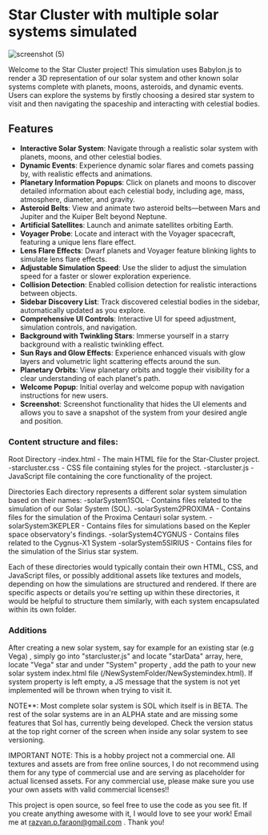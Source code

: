 # Star Cluster with multiple solar systems simulated

![screenshot (5)](https://github.com/user-attachments/assets/63a99269-5832-4d18-a51a-3dd08ced2aa7)


Welcome to the Star Cluster project! This simulation uses Babylon.js to render a 3D representation of our solar system and other known solar systems complete with planets, moons, asteroids, and dynamic events. Users can explore the systems by firstly choosing a desired star system to visit and then navigating the spaceship and interacting with celestial bodies.

## Features

- **Interactive Solar System**: Navigate through a realistic solar system with planets, moons, and other celestial bodies.
- **Dynamic Events**: Experience dynamic solar flares and comets passing by, with realistic effects and animations.
- **Planetary Information Popups**: Click on planets and moons to discover detailed information about each celestial body, including age, mass, atmosphere, diameter, and gravity.
- **Asteroid Belts**: View and animate two asteroid belts—between Mars and Jupiter and the Kuiper Belt beyond Neptune.
- **Artificial Satellites**: Launch and animate satellites orbiting Earth.
- **Voyager Probe**: Locate and interact with the Voyager spacecraft, featuring a unique lens flare effect.
- **Lens Flare Effects**: Dwarf planets and Voyager feature blinking lights to simulate lens flare effects.
- **Adjustable Simulation Speed**: Use the slider to adjust the simulation speed for a faster or slower exploration experience.
- **Collision Detection**: Enabled collision detection for realistic interactions between objects.
- **Sidebar Discovery List**: Track discovered celestial bodies in the sidebar, automatically updated as you explore.
- **Comprehensive UI Controls**: Interactive UI for speed adjustment, simulation controls, and navigation.
- **Background with Twinkling Stars**: Immerse yourself in a starry background with a realistic twinkling effect.
- **Sun Rays and Glow Effects**: Experience enhanced visuals with glow layers and volumetric light scattering effects around the sun.
- **Planetary Orbits**: View planetary orbits and toggle their visibility for a clear understanding of each planet's path.
- **Welcome Popup**: Initial overlay and welcome popup with navigation instructions for new users.
- **Screenshot**: Screenshot functionality that hides the UI elements and allows you to save a snapshot of the system from your desired angle and position.

### Content structure and files:

Root Directory
-index.html - The main HTML file for the Star-Cluster project.
-starcluster.css - CSS file containing styles for the project.
-starcluster.js - JavaScript file containing the core functionality of the project.

Directories
Each directory represents a different solar system simulation based on their names:
-solarSystem1SOL - Contains files related to the simulation of our Solar System (SOL).
-solarSystem2PROXIMA - Contains files for the simulation of the Proxima Centauri solar system.
-solarSystem3KEPLER - Contains files for simulations based on the Kepler space observatory's findings.
-solarSystem4CYGNUS - Contains files related to the Cygnus-X1 System
-solarSystem5SIRIUS - Contains files for the simulation of the Sirius star system.

Each of these directories would typically contain their own HTML, CSS, and JavaScript files, or possibly additional assets like textures and models, depending on how the simulations are structured and rendered. If there are specific aspects or details you're setting up within these directories, it would be helpful to structure them similarly, with each system encapsulated within its own folder.

### Additions

After creating a new solar system, say for example for an existing star (e.g Vega) , simply go into "starcluster.js" and locate "starData" array, here, locate "Vega" star and under "System" property , add the path to your new solar system index.html file (/NewSystemFolder/NewSystemindex.html). If system property is left empty, a JS message that the system is not yet implemented will be thrown when trying to visit it.

NOTE**: Most complete solar system is SOL which itself is in BETA. The rest of the solar systems are in an ALPHA state and are missing some features that Sol has, currently being developed. Check the version status at the top right corner of the screen when inside any solar system to see versioning.

IMPORTANT NOTE: This is a hobby project not a commercial one. All textures and assets are from free online sources, I do not recommend using them for any type of commercial use and are serving as placeholder for actual licensed assets. For any commercial use, please make sure you use your own assets with valid commercial licenses!!

This project is open source, so feel free to use the code as you see fit. If you create anything awesome with it, I would love to see your work! Email me at razvan.p.faraon@gmail.com . Thank you!
